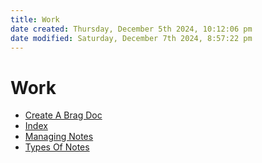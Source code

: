 ```yaml
---
title: Work
date created: Thursday, December 5th 2024, 10:12:06 pm
date modified: Saturday, December 7th 2024, 8:57:22 pm
---
```


# Work

- [Create A Brag Doc](create-a-brag-doc.md)
- [Index](index.md)
- [Managing Notes](managing-notes.md)
- [Types Of Notes](types-of-notes.md)
